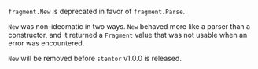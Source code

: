 `fragment.New` is deprecated in favor of `fragment.Parse`.

`New` was non-ideomatic in two ways.
`New` behaved more like a parser than a constructor,
and it returned a `Fragment` value
that was not usable when an error was encountered.

`New` will be removed before `stentor` v1.0.0 is released.
